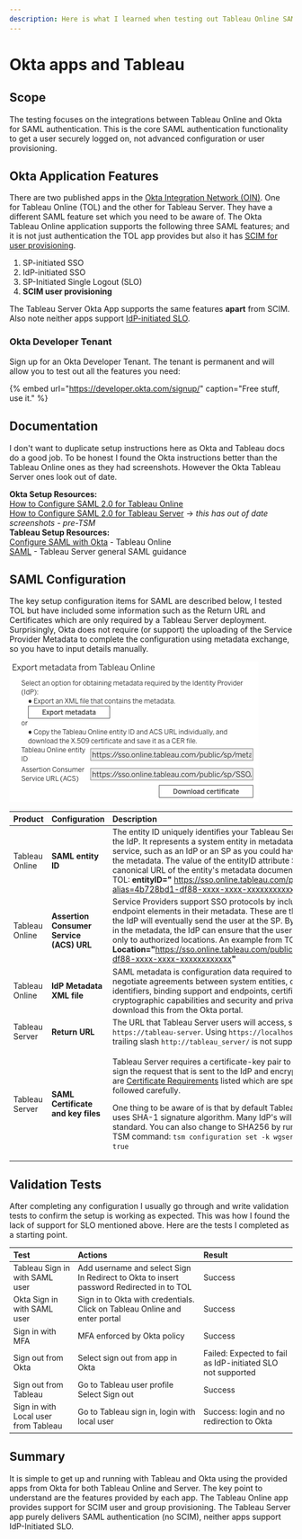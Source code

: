 ```yaml
---
description: Here is what I learned when testing out Tableau Online SAML with Okta
---
```


# Okta apps and Tableau

## **Scope**

The testing focuses on the integrations between Tableau Online and Okta for SAML authentication. This is the core SAML authentication functionality to get a user securely logged on, not advanced configuration or user provisioning.

## **Okta Application Features**

There are two published apps in the [Okta Integration Network \(OIN\)](https://help.okta.com/en/prod/Content/Topics/Apps/Apps_Apps.htm). One for Tableau Online \(TOL\) and the other for Tableau Server. They have a different SAML feature set which you need to be aware of. The Okta Tableau Online application supports the following three SAML features; and it is not just authentication the TOL app provides but also it has [SCIM for user provisioning](https://help.tableau.com/current/online/en-us/scim_config_online.htm).

1. SP-initiated SSO
2. IdP-initiated SSO
3. SP-Initiated Single Logout \(SLO\)
4. **SCIM user provisioning**

The Tableau Server Okta App supports the same features **apart** from SCIM. Also note neither apps support [IdP-initiated SLO](https://blog.bio-key.com/2016/06/20/saml-single-logout-need-to-know)_._

### Okta Developer Tenant

Sign up for an Okta Developer Tenant. The tenant is permanent and will allow you to test out all the features you need:

{% embed url="https://developer.okta.com/signup/" caption="Free stuff, use it." %}

## **Documentation**

I don't want to duplicate setup instructions here as Okta and Tableau docs do a good job. To be honest I found the Okta instructions better than the Tableau Online ones as they had screenshots. However the Okta Tableau Server ones look out of date.

**Okta Setup Resources:**  
[How to Configure SAML 2.0 for Tableau Online](https://saml-doc.okta.com/SAML_Docs/How-to-Configure-SAML-2.0-for-Tableau-Online.html)  
[How to Configure SAML 2.0 for Tableau Server](https://saml-doc.okta.com/SAML_Docs/How-to-Configure-SAML-2.0-for-Tableau-Server.html) -&gt; _this has out of date screenshots - pre-TSM_  
**Tableau Setup Resources:**  
[Configure SAML with Okta](https://help.tableau.com/current/online/en-us/saml_config_okta.htm) - Tableau Online  
[SAML](https://help.tableau.com/current/server/en-us/saml.htm) - Tableau Server general SAML guidance

## **SAML Configuration**

The key setup configuration items for SAML are described below, I tested TOL but have included some information such as the Return URL and Certificates which are only required by a Tableau Server deployment. Surprisingly, Okta does not require \(or support\) the uploading of the Service Provider Metadata to complete the configuration using metadata exchange, so you have to input details manually.

![](../.gitbook/assets/image.png)

<table>
  <thead>
    <tr>
      <th style="text-align:left">Product</th>
      <th style="text-align:left"><b>Configuration</b>
      </th>
      <th style="text-align:left">Description</th>
    </tr>
  </thead>
  <tbody>
    <tr>
      <td style="text-align:left">Tableau Online</td>
      <td style="text-align:left"><b>SAML entity ID</b>
      </td>
      <td style="text-align:left">The entity ID uniquely identifies your Tableau Server installation to
        the IdP. It represents a system entity in metadata, which is a SAML service,
        such as an IdP or an SP as you could have multiple listed in the metadata.
        The value of the entityID attribute SHOULD be the canonical URL of the
        entity&apos;s metadata document. An example from TOL: <b>entityID=&quot;</b> 
        <a
        href="https://sso.online.tableau.com/public/sp/metadata?alias=4b728bd1-df88-xxxx-xxxx-xxxxxxxxxxxx">https://sso.online.tableau.com/public/sp/metadata?alias=4b728bd1-df88-xxxx-xxxx-xxxxxxxxxxxx</a><b>&quot;</b>
      </td>
    </tr>
    <tr>
      <td style="text-align:left">Tableau Online</td>
      <td style="text-align:left"><b>Assertion Consumer Service (ACS) URL</b>
      </td>
      <td style="text-align:left">Service Providers support SSO protocols by including one or more endpoint
        elements in their metadata. These are the locations to which the IdP will
        eventually send the user at the SP. By enumerating them in the metadata,
        the IdP can ensure that the user&apos;s information is sent only to authorized
        locations. An example from TOL: <b>Location=&quot;</b><a href="https://sso.online.tableau.com/public/sp/SSO/4b728bd1-df88-xxxx-xxxx-xxxxxxxxxxxx">https://sso.online.tableau.com/public/sp/SSO/4b728bd1-df88-xxxx-xxxx-xxxxxxxxxxxx</a><b>&quot;</b>
      </td>
    </tr>
    <tr>
      <td style="text-align:left">Tableau Online</td>
      <td style="text-align:left"><b>IdP Metadata XML file</b>
      </td>
      <td style="text-align:left">SAML metadata is configuration data required to automatically negotiate
        agreements between system entities, comprising identifiers, binding support
        and endpoints, certificates, keys, cryptographic capabilities and security
        and privacy policies. You will download this from the Okta portal.</td>
    </tr>
    <tr>
      <td style="text-align:left">Tableau Server</td>
      <td style="text-align:left"><b>Return URL</b>
      </td>
      <td style="text-align:left">The URL that Tableau Server users will access, such as <code>https://tableau-server</code>.
        Using <code>https://localhost</code> or a URL with a trailing slash <code>http://tableau_server/</code> is
        not supported.</td>
    </tr>
    <tr>
      <td style="text-align:left">Tableau Server</td>
      <td style="text-align:left"><b>SAML Certificate and key files</b>
      </td>
      <td style="text-align:left">
        <p>Tableau Server requires a certificate-key pair to encrypt the traffic,
          sign the request that is sent to the IdP and encrypt assertions. There
          are <a href="https://help.tableau.com/current/server/en-us/saml_requ.htm#certificate-and-identity-provider-idp-requirements">Certificate Requirements</a> listed
          which are specific so need to be followed carefully.</p>
        <p>One thing to be aware of is that by default Tableau Server currently uses
          SHA-1 signature algorithm. Many IdP&apos;s will have SHA256 as standard.
          You can also change to SHA256 by running the following TSM command: <code>tsm configuration set -k wgserver.saml.sha256 -v true</code>
        </p>
      </td>
    </tr>
  </tbody>
</table>

## Validation Tests

After completing any configuration I usually go through and write validation tests to confirm the setup is working as expected. This was how I found the lack of support for SLO mentioned above. Here are the tests I completed as a starting point.

| **Test** | **Actions** | **Result** |
| :--- | :--- | :--- |
| Tableau Sign in with SAML user | Add username and select Sign In Redirect to Okta to insert password Redirected in to TOL | Success |
| Okta Sign in with SAML user | Sign in to Okta with credentials.  Click on Tableau Online and enter portal | Success |
| Sign in with MFA | MFA enforced by Okta policy | Success |
| Sign out from Okta | Select sign out from app in Okta | Failed: Expected to fail as IdP-initiated SLO not supported |
| Sign out from Tableau | Go to Tableau user profile Select Sign out | Success |
| Sign in with Local user from Tableau | Go to Tableau sign in, login with local user | Success: login and no redirection to Okta |

## Summary

It is simple to get up and running with Tableau and Okta using the provided apps from Okta for both Tableau Online and Server. The key point to understand are the features provided by each app. The Tableau Online app provides support for SCIM user and group provisioning. The Tableau Server app purely delivers SAML authentication \(no SCIM\), neither apps support IdP-Initiated SLO.

